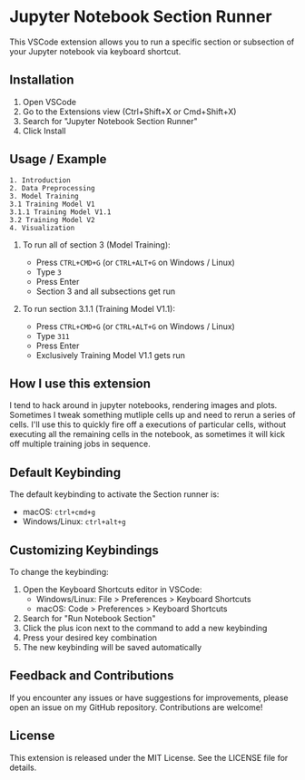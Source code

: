 # Jupyter Notebook Section Runner

This VSCode extension allows you to run a specific section or subsection of your Jupyter notebook via keyboard shortcut.

## Installation

1. Open VSCode
2. Go to the Extensions view (Ctrl+Shift+X or Cmd+Shift+X)
3. Search for "Jupyter Notebook Section Runner"
4. Click Install

## Usage / Example

```
1. Introduction
2. Data Preprocessing
3. Model Training
3.1 Training Model V1
3.1.1 Training Model V1.1
3.2 Training Model V2
4. Visualization
```

1. To run all of section 3 (Model Training):

   - Press `CTRL+CMD+G` (or `CTRL+ALT+G` on Windows / Linux)
   - Type `3`
   - Press Enter
   - Section 3 and all subsections get run

2. To run section 3.1.1 (Training Model V1.1):
   - Press `CTRL+CMD+G` (or `CTRL+ALT+G` on Windows / Linux)
   - Type `311`
   - Press Enter
   - Exclusively Training Model V1.1 gets run

## How I use this extension

I tend to hack around in jupyter notebooks, rendering images and plots. Sometimes I tweak something mutliple cells up and need to rerun a series of cells. I'll use this to quickly fire off a executions of particular cells, without executing all the remaining cells in the notebook, as sometimes it will kick off multiple training jobs in sequence.

## Default Keybinding

The default keybinding to activate the Section runner is:

- macOS: `ctrl+cmd+g`
- Windows/Linux: `ctrl+alt+g`

## Customizing Keybindings

To change the keybinding:

1. Open the Keyboard Shortcuts editor in VSCode:
   - Windows/Linux: File > Preferences > Keyboard Shortcuts
   - macOS: Code > Preferences > Keyboard Shortcuts
2. Search for "Run Notebook Section"
3. Click the plus icon next to the command to add a new keybinding
4. Press your desired key combination
5. The new keybinding will be saved automatically

## Feedback and Contributions

If you encounter any issues or have suggestions for improvements, please open an issue on my GitHub repository. Contributions are welcome!

## License

This extension is released under the MIT License. See the LICENSE file for details.
